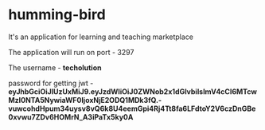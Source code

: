 # humming-bird
It's an application for learning and teaching marketplace

The application will run on port - 3297

The username - **techolution**

password for getting jwt - **eyJhbGciOiJIUzUxMiJ9.eyJzdWIiOiJ0ZWNob2x1dGlvbiIsImV4cCI6MTcwMzI0NTA5NywiaWF0IjoxNjE2ODQ1MDk3fQ.-vuwcohdHpum34uysv8vQ6k8U4eemGpi4Rj4Tt8fa6LFdtoY2V6czDnGBe0xvwu7ZDv6HOMrN_A3iPaTx5ky0A**
